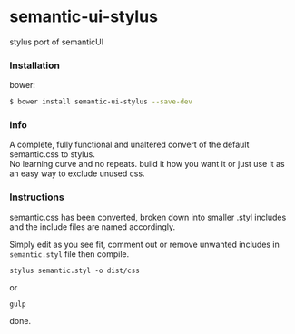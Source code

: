# semantic-ui-stylus
stylus port of semanticUI

### Installation

bower:
```sh
$ bower install semantic-ui-stylus --save-dev
```

### info
A complete, fully functional and unaltered convert of the default semantic.css to stylus.  
No learning curve and no repeats. build it how you want it or just use it as an easy way to exclude unused css.

### Instructions
semantic.css has been converted, broken down into smaller .styl includes and the include files are named accordingly.

Simply edit as you see fit, comment out or remove unwanted includes in `semantic.styl` file then compile.

````
stylus semantic.styl -o dist/css
````

or
````
gulp
````
done.
